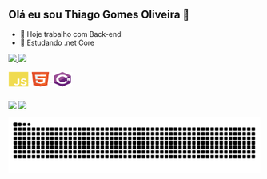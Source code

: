 ## Olá eu sou Thiago Gomes Oliveira 👋

- 🔭 Hoje trabalho com Back-end
- 🌱 Estudando .net Core 


 <div>
  <a href="https://github.com/ThiagoGomesOliveira">
  <img height="180em" src="https://github-readme-stats.vercel.app/api?username=ThiagoGomesOliveira&show_icons=true&theme=dark&include_all_commits=true&count_private=true"/>
  <img height="180em" src="https://github-readme-stats.vercel.app/api/top-langs/?username=ThiagoGomesOliveira&layout=compact&langs_count=7&theme=dark"/>
</div>

  <div style="display: inline_block"><br>
  <img align="center" alt="Rafa-Js" height="30" width="40" src="https://raw.githubusercontent.com/devicons/devicon/master/icons/javascript/javascript-plain.svg">
  <img align="center" alt="Rafa-HTML" height="30" width="40" src="https://raw.githubusercontent.com/devicons/devicon/master/icons/html5/html5-original.svg">
  <img align="center" alt="Rafa-Csharp" height="30" width="40" src="https://raw.githubusercontent.com/devicons/devicon/master/icons/csharp/csharp-original.svg">
</div>
  
   ## 
  
  <div> 
  <a href = "mailto:thiago.blu1988@gmail.com"><img src="https://img.shields.io/badge/-Gmail-%23333?style=for-the-badge&logo=gmail&logoColor=white" target="_blank"></a>
  <a href="https://www.linkedin.com/in/thiago-gomes-b8561b89/" target="_blank"><img src="https://img.shields.io/badge/-LinkedIn-%230077B5?style=for-the-badge&logo=linkedin&logoColor=white" target="_blank"></a> 
 
  ![Snake animation](https://github.com/thiagoGomesOliveira/thiagoGomesOliveira/blob/output/github-contribution-grid-snake.svg)
 
</div>
